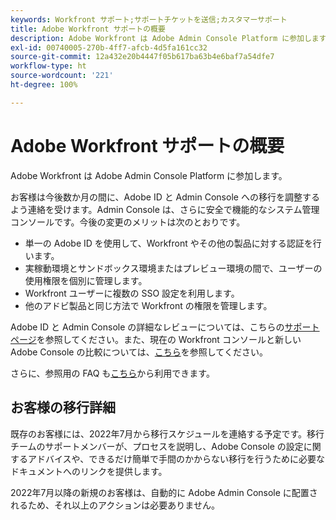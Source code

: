 ```yaml
---
keywords: Workfront サポート;サポートチケットを送信;カスタマーサポート
title: Adobe Workfront サポートの概要
description: Adobe Workfront は Adobe Admin Console Platform に参加します。
exl-id: 00740005-270b-4ff7-afcb-4d5fa161cc32
source-git-commit: 12a432e20b4447f05b617ba63b4e6baf7a54dfe7
workflow-type: ht
source-wordcount: '221'
ht-degree: 100%

---
```


# Adobe Workfront サポートの概要

Adobe Workfront は Adobe Admin Console Platform に参加します。

お客様は今後数か月の間に、Adobe ID と Admin Console への移行を調整するよう連絡を受けます。Admin Console は、さらに安全で機能的なシステム管理コンソールです。今後の変更のメリットは次のとおりです。

* 単一の Adobe ID を使用して、Workfront やその他の製品に対する認証を行います。
* 実稼動環境とサンドボックス環境またはプレビュー環境の間で、ユーザーの使用権限を個別に管理します。
* Workfront ユーザーに複数の SSO 設定を利用します。
* 他のアドビ製品と同じ方法で Workfront の権限を管理します。

Adobe ID と Admin Console の詳細なレビューについては、こちらの[サポートページ](https://helpx.adobe.com/jp/enterprise/admin-guide.html)を参照してください。また、現在の Workfront コンソールと新しい Adobe Console の比較については、[こちら](https://one.workfront.com/s/document-item?bundleId=the-new-workfront-experience&amp;topicId=Content%2FAdministration_and_Setup%2FGet_started-WF_administration%2Factions-in-admin-console.htm&amp;_LANG=enus)を参照してください。

<!--
New URL for July 27:
https://experienceleague.adobe.com/docs/workfront/using/administration-and-setup/get-started-administration/actions-in-admin-console.html
-->

さらに、参照用の FAQ も[こちら](faq.md)から利用できます。

## お客様の移行詳細

既存のお客様には、2022年7月から移行スケジュールを連絡する予定です。移行チームのサポートメンバーが、プロセスを説明し、Adobe Console の設定に関するアドバイスや、できるだけ簡単で手間のかからない移行を行うために必要なドキュメントへのリンクを提供します。

2022年7月以降の新規のお客様は、自動的に Adobe Admin Console に配置されるため、それ以上のアクションは必要ありません。